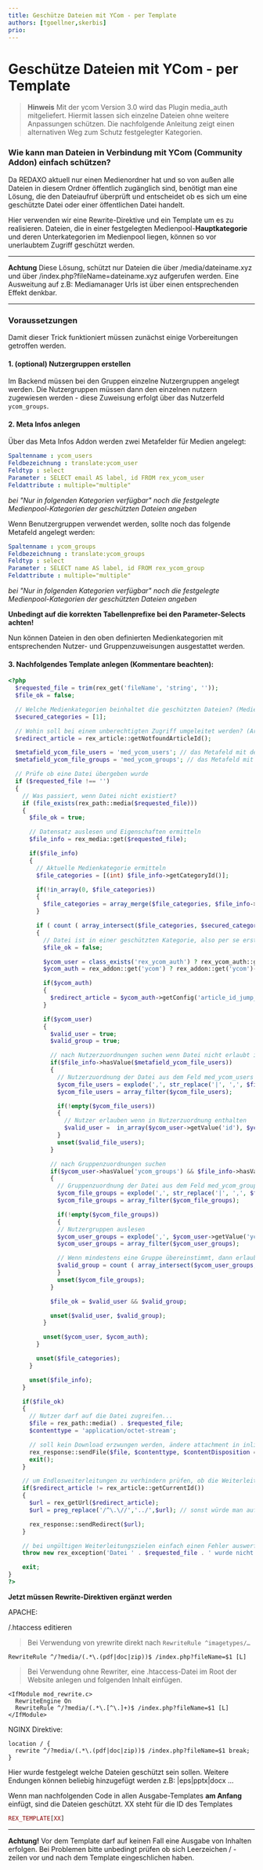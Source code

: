 ```yaml
---
title: Geschütze Dateien mit YCom - per Template
authors: [tgoellner,skerbis]
prio:
---
```


# Geschütze Dateien mit YCom - per Template

> **Hinweis** Mit der ycom Version 3.0 wird das Plugin media_auth mitgeliefert. Hiermit lassen sich einzelne Dateien ohne weitere Anpassungen schützen. Die nachfolgende Anleitung zeigt einen alternativen Weg zum Schutz festgelegter Kategorien.


### Wie kann man Dateien in Verbindung mit YCom (Community Addon) einfach schützen?
Da REDAXO aktuell nur einen Medienordner hat und so von außen alle Dateien in diesem Ordner öffentlich zugänglich sind, benötigt man eine Lösung, die den Dateiaufruf überprüft und entscheidet ob es sich um eine geschützte Datei oder einer öffentlichen Datei handelt.

Hier verwenden wir eine Rewrite-Direktive und ein Template um es zu realisieren.  Dateien, die in einer festgelegten Medienpool-**Hauptkategorie** und deren Unterkategorien im Medienpool liegen, können so vor unerlaubtem Zugriff geschützt werden.

----------
**Achtung**
Diese Lösung, schützt nur Dateien die über /media/dateiname.xyz und über /index.php?fileName=dateiname.xyz aufgerufen werden. Eine Ausweitung auf z.B: Mediamanager Urls ist über einen entsprechenden Effekt denkbar.

----------
### Voraussetzungen
Damit dieser Trick funktioniert müssen zunächst einige Vorbereitungen getroffen werden.

#### 1. (optional) Nutzergruppen erstellen
Im Backend müssen bei den Gruppen einzelne Nutzergruppen angelegt werden. Die Nutzergruppen müssen dann den einzelnen nutzern zugewiesen werden - diese Zuweisung erfolgt über das Nutzerfeld ```ycom_groups```.

#### 2. Meta Infos anlegen
Über das Meta Infos Addon werden zwei Metafelder für Medien angelegt:

```yml
Spaltenname : ycom_users
Feldbezeichnung : translate:ycom_user
Feldtyp : select
Parameter : SELECT email AS label, id FROM rex_ycom_user
Feldattribute : multiple="multiple"
```

_bei "Nur in folgenden Kategorien verfügbar" noch die festgelegte Medienpool-Kategorien der geschützten Dateien angeben_

Wenn Benutzergruppen verwendet werden, sollte noch das folgende Metafeld angelegt werden:

```yml
Spaltenname : ycom_groups
Feldbezeichnung : translate:ycom_groups
Feldtyp : select
Parameter : SELECT name AS label, id FROM rex_ycom_group
Feldattribute : multiple="multiple"
```

_bei "Nur in folgenden Kategorien verfügbar" noch die festgelegte Medienpool-Kategorien der geschützten Dateien angeben_

**Unbedingt auf die korrekten Tabellenprefixe bei den Parameter-Selects achten!**

Nun können Dateien in den oben definierten Medienkategorien mit entsprechenden Nutzer- und Gruppenzuweisungen ausgestattet werden.

#### 3. Nachfolgendes Template anlegen (Kommentare beachten):

```php
<?php
  $requested_file = trim(rex_get('fileName', 'string', ''));
  $file_ok = false;

  // Welche Medienkategorien beinhaltet die geschützten Dateien? (Medienpool-Kategorie-ID)
  $secured_categories = [1];

  // Wohin soll bei einem unberechtigten Zugriff umgeleitet werden? (Artikel ID)
  $redirect_article = rex_article::getNotfoundArticleId();

  $metafield_ycom_file_users = 'med_ycom_users'; // das Metafeld mit den Nutzerzuordnungen
  $metafield_ycom_file_groups = 'med_ycom_groups'; // das Metafeld mit den Gruppenzuordnungen

  // Prüfe ob eine Datei übergeben wurde
  if ($requested_file !== '')
  {
    // Was passiert, wenn Datei nicht existiert?
    if (file_exists(rex_path::media($requested_file)))
    {
      $file_ok = true;

      // Datensatz auslesen und Eigenschaften ermitteln
      $file_info = rex_media::get($requested_file);

      if($file_info)
      {
        // Aktuelle Medienkategorie ermitteln
        $file_categories = [(int) $file_info->getCategoryId()];

        if(!in_array(0, $file_categories))
        {
          $file_categories = array_merge($file_categories, $file_info->getCategory()->getPathAsArray());
        }

        if ( count ( array_intersect($file_categories, $secured_categories) ) > 0 )
        {
          // Datei ist in einer geschützten Kategorie, also per se erstmal verbieten
          $file_ok = false;

          $ycom_user = class_exists('rex_ycom_auth') ? rex_ycom_auth::getUser() : null;
          $ycom_auth = rex_addon::get('ycom') ? rex_addon::get('ycom')->getPlugin('auth') : null;

          if($ycom_auth)
          {
            $redirect_article = $ycom_auth->getConfig('article_id_jump_denied');
          }

          if($ycom_user)
          {
            $valid_user = true;
            $valid_group = true;

            // nach Nutzerzuordnungen suchen wenn Datei nicht erlaubt ist...
            if($file_info->hasValue($metafield_ycom_file_users))
            {
              // Nutzerzuordnung der Datei aus dem Feld med_ycom_users auslesen
              $ycom_file_users = explode(',', str_replace('|', ',', $file_info->getValue($metafield_ycom_file_users)));
              $ycom_file_users = array_filter($ycom_file_users);

              if(!empty($ycom_file_users))
              {
                // Nutzer erlauben wenn in Nutzerzuordnung enthalten
                $valid_user =  in_array($ycom_user->getValue('id'), $ycom_file_users);
              }
              unset($valid_file_users);
            }

            // nach Gruppenzuordnungen suchen
            if($ycom_user->hasValue('ycom_groups') && $file_info->hasValue($metafield_ycom_file_groups))
            {
              // Gruppenzuordnung der Datei aus dem Feld med_ycom_groups auslesen
              $ycom_file_groups = explode(',', str_replace('|', ',', $file_info->getValue($metafield_ycom_file_groups)));
              $ycom_file_groups = array_filter($ycom_file_groups);

              if(!empty($ycom_file_groups))
              {
              // Nutzergruppen auslesen
              $ycom_user_groups = explode(',', $ycom_user->getValue('ycom_groups'));
              $ycom_user_groups = array_filter($ycom_user_groups);

              // Wenn mindestens eine Gruppe übereinstimmt, dann erlauben!
              $valid_group = count ( array_intersect($ycom_user_groups, $ycom_file_groups) ) > 0;
              }
              unset($ycom_file_groups);
            }

            $file_ok = $valid_user && $valid_group;

            unset($valid_user, $valid_group);
          }

          unset($ycom_user, $ycom_auth);
        }

        unset($file_categories);
      }

      unset($file_info);
    }

    if($file_ok)
    {
      // Nutzer darf auf die Datei zugreifen...
      $file = rex_path::media() . $requested_file;
      $contenttype = 'application/octet-stream';

      // soll kein Download erzwungen werden, ändere attachment in inline
      rex_response::sendFile($file, $contenttype, $contentDisposition = 'attachment');
      exit();
    }

    // um Endlosweiterleitungen zu verhindern prüfen, ob die Weiterleitungs-ID unterschiedlich vom aktuellen Artikel ist
    if($redirect_article != rex_article::getCurrentId())
    {
      $url = rex_getUrl($redirect_article);
      $url = preg_replace('/^\.\//','../',$url); // sonst würde man auf /media/index.php weitergeleitet werden...

      rex_response::sendRedirect($url);
    }

    // bei ungültigen Weiterleitungszielen einfach einen Fehler auswerfen.
    throw new rex_exception('Datei ' . $requested_file . ' wurde nicht gefunden');

    exit;
}
?>
```

**Jetzt müssen Rewrite-Direktiven ergänzt werden**

APACHE:

/.htaccess editieren

> Bei Verwendung von yrewrite direkt nach `RewriteRule ^imagetypes/…`

```apacheconf
RewriteRule ^/?media/(.*\.(pdf|doc|zip))$ /index.php?fileName=$1 [L]
```

> Bei Verwendung ohne Rewriter, eine .htaccess-Datei im Root der Website anlegen und folgenden Inhalt einfügen.

```apacheconf
<IfModule mod_rewrite.c>
  RewriteEngine On
  RewriteRule ^/?media/(.*\.[^\.]+)$ /index.php?fileName=$1 [L]
</IfModule>
```

NGINX Direktive:

```nginx
location / {
  rewrite ^/?media/(.*\.(pdf|doc|zip))$ /index.php?fileName=$1 break;
}
```

Hier wurde festgelegt welche Dateien geschützt sein sollen.
Weitere Endungen können beliebig hinzugefügt werden z.B:  |eps|pptx|docx …

Wenn man nachfolgenden Code in allen Ausgabe-Templates **am Anfang** einfügt, sind die Dateien geschützt.
XX steht für die ID des Templates

```php
REX_TEMPLATE[XX]
```

----------
**Achtung!** Vor dem Template darf auf keinen Fall eine Ausgabe von Inhalten erfolgen.
Bei Problemen bitte unbedingt prüfen ob sich Leerzeichen / -zeilen vor und nach dem Template eingeschlichen haben.
